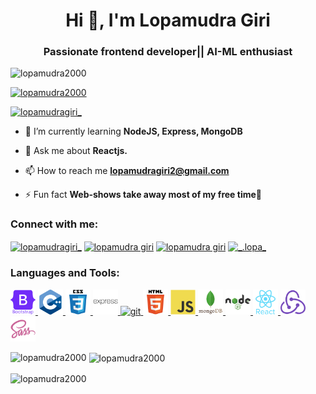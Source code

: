 <h1 align="center">Hi 👋, I'm Lopamudra Giri</h1>
<h3 align="center">Passionate frontend developer|| AI-ML enthusiast</h3>

<p align="left"> <img src="https://komarev.com/ghpvc/?username=lopamudra2000&label=Profile%20views&color=0e75b6&style=flat" alt="lopamudra2000" /> </p>

<p align="left"> <a href="https://github.com/ryo-ma/github-profile-trophy"><img src="https://github-profile-trophy.vercel.app/?username=lopamudra2000" alt="lopamudra2000" /></a> </p>

<p align="left"> <a href="https://twitter.com/lopamudragiri_" target="blank"><img src="https://img.shields.io/twitter/follow/lopamudragiri_?logo=twitter&style=for-the-badge" alt="lopamudragiri_" /></a> </p>

- 🌱 I’m currently learning **NodeJS, Express, MongoDB**

- 💬 Ask me about **Reactjs.**

- 📫 How to reach me **lopamudragiri2@gmail.com**

- ⚡ Fun fact **Web-shows take away most of my free time🌚**

<h3 align="left">Connect with me:</h3>
<p align="left">
<a href="https://twitter.com/lopamudragiri_" target="blank"><img align="center" src="https://cdn.jsdelivr.net/npm/simple-icons@3.0.1/icons/twitter.svg" alt="lopamudragiri_" height="30" width="40" /></a>
<a href="https://linkedin.com/in/lopamudra giri" target="blank"><img align="center" src="https://cdn.jsdelivr.net/npm/simple-icons@3.0.1/icons/linkedin.svg" alt="lopamudra giri" height="30" width="40" /></a>
<a href="https://fb.com/lopamudra giri" target="blank"><img align="center" src="https://cdn.jsdelivr.net/npm/simple-icons@3.0.1/icons/facebook.svg" alt="lopamudra giri" height="30" width="40" /></a>
<a href="https://instagram.com/_.lopa_" target="blank"><img align="center" src="https://cdn.jsdelivr.net/npm/simple-icons@3.0.1/icons/instagram.svg" alt="_.lopa_" height="30" width="40" /></a>
</p>

<h3 align="left">Languages and Tools:</h3>
<p align="left"> <a href="https://getbootstrap.com" target="_blank"> <img src="https://raw.githubusercontent.com/devicons/devicon/master/icons/bootstrap/bootstrap-plain-wordmark.svg" alt="bootstrap" width="40" height="40"/> </a> <a href="https://www.w3schools.com/cpp/" target="_blank"> <img src="https://raw.githubusercontent.com/devicons/devicon/master/icons/cplusplus/cplusplus-original.svg" alt="cplusplus" width="40" height="40"/> </a> <a href="https://www.w3schools.com/css/" target="_blank"> <img src="https://raw.githubusercontent.com/devicons/devicon/master/icons/css3/css3-original-wordmark.svg" alt="css3" width="40" height="40"/> </a> <a href="https://expressjs.com" target="_blank"> <img src="https://raw.githubusercontent.com/devicons/devicon/master/icons/express/express-original-wordmark.svg" alt="express" width="40" height="40"/> </a> <a href="https://git-scm.com/" target="_blank"> <img src="https://www.vectorlogo.zone/logos/git-scm/git-scm-icon.svg" alt="git" width="40" height="40"/> </a> <a href="https://www.w3.org/html/" target="_blank"> <img src="https://raw.githubusercontent.com/devicons/devicon/master/icons/html5/html5-original-wordmark.svg" alt="html5" width="40" height="40"/> </a> <a href="https://developer.mozilla.org/en-US/docs/Web/JavaScript" target="_blank"> <img src="https://raw.githubusercontent.com/devicons/devicon/master/icons/javascript/javascript-original.svg" alt="javascript" width="40" height="40"/> </a> <a href="https://www.mongodb.com/" target="_blank"> <img src="https://raw.githubusercontent.com/devicons/devicon/master/icons/mongodb/mongodb-original-wordmark.svg" alt="mongodb" width="40" height="40"/> </a> <a href="https://nodejs.org" target="_blank"> <img src="https://raw.githubusercontent.com/devicons/devicon/master/icons/nodejs/nodejs-original-wordmark.svg" alt="nodejs" width="40" height="40"/> </a> <a href="https://reactjs.org/" target="_blank"> <img src="https://raw.githubusercontent.com/devicons/devicon/master/icons/react/react-original-wordmark.svg" alt="react" width="40" height="40"/> </a> <a href="https://redux.js.org" target="_blank"> <img src="https://raw.githubusercontent.com/devicons/devicon/master/icons/redux/redux-original.svg" alt="redux" width="40" height="40"/> </a> <a href="https://sass-lang.com" target="_blank"> <img src="https://raw.githubusercontent.com/devicons/devicon/master/icons/sass/sass-original.svg" alt="sass" width="40" height="40"/> </a> </p>

<p><img align="left" src="https://github-readme-stats.vercel.app/api/top-langs?username=lopamudra2000&show_icons=true&locale=en&layout=compact" alt="lopamudra2000" /></p>

<p>&nbsp;<img align="center" src="https://github-readme-stats.vercel.app/api?username=lopamudra2000&show_icons=true&locale=en" alt="lopamudra2000" /></p>

<p><img align="center" src="https://github-readme-streak-stats.herokuapp.com/?user=lopamudra2000&" alt="lopamudra2000" /></p>
